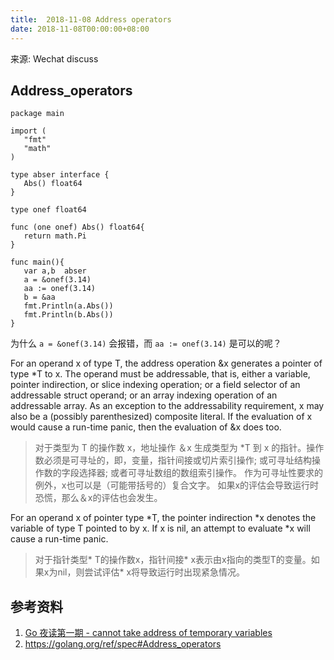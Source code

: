 ```yaml
---
title:  2018-11-08 Address operators
date: 2018-11-08T00:00:00+08:00
---
```

来源: Wechat discuss

## Address_operators

```golang
package main

import (
   "fmt"
   "math"
)

type abser interface {
   Abs() float64
}

type onef float64

func (one onef) Abs() float64{
   return math.Pi
}

func main(){
   var a,b  abser
   a = &onef(3.14)
   aa := onef(3.14)
   b = &aa
   fmt.Println(a.Abs())
   fmt.Println(b.Abs())
}
```

为什么 `a = &onef(3.14)` 会报错，而 `aa := onef(3.14)` 是可以的呢？

For an operand x of type T, the address operation &x generates a pointer of type \*T to x. The operand must be addressable, that is, either a variable, pointer indirection, or slice indexing operation; or a field selector of an addressable struct operand; or an array indexing operation of an addressable array. As an exception to the addressability requirement, x may also be a (possibly parenthesized) composite literal. If the evaluation of x would cause a run-time panic, then the evaluation of &x does too.

>对于类型为 T 的操作数 x，地址操作 ＆x 生成类型为 \*T 到 x 的指针。操作数必须是可寻址的，即，变量，指针间接或切片索引操作;
或可寻址结构操作数的字段选择器;
或者可寻址数组的数组索引操作。
作为可寻址性要求的例外，x也可以是（可能带括号的）复合文字。
如果x的评估会导致运行时恐慌，那么＆x的评估也会发生。

For an operand x of pointer type \*T, the pointer indirection \*x denotes the variable of type T pointed to by x. If x is nil, an attempt to evaluate \*x will cause a run-time panic.

>对于指针类型* T的操作数x，指针间接* x表示由x指向的类型T的变量。如果x为nil，则尝试评估* x将导致运行时出现紧急情况。

## 参考资料

1. [Go 夜读第一期 - cannot take address of temporary variables](https://github.com/talkgo/night/tree/master/reading/20180321#cannot-take-address-of-temporary-variables)
2. https://golang.org/ref/spec#Address_operators
